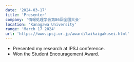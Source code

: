 ```yaml
---
date: '2024-03-17'
title: 'Presenter'
company: '情報処理学会第86回全国大会'
location: 'Kanagawa University'
range: 'March 17 2024'
url: 'https://www.ipsj.or.jp/award/taikaigakusei.html'
---
```


- Presented my research at IPSJ conference.
- Won the Student Encouragement Award.
